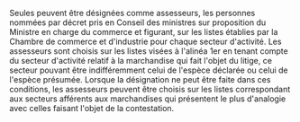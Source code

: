 Seules peuvent être désignées comme assesseurs, les
personnes nommées par décret pris en Conseil des ministres sur
proposition du Ministre en charge du commerce et figurant, sur les
listes établies par la Chambre de commerce et d'industrie pour chaque
secteur d'activité.
Les assesseurs sont choisis sur les listes visées à l'alinéa 1er en
tenant compte du secteur d'activité relatif à la marchandise qui fait
l'objet du litige, ce secteur pouvant être indifféremment celui de
l'espèce déclarée ou celui de l'espèce présumée. Lorsque la désignation
ne peut être faite dans ces conditions, les assesseurs peuvent être
choisis sur les listes correspondant aux secteurs afférents aux
marchandises qui présentent le plus d'analogie avec celles faisant
l'objet de la contestation.
